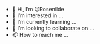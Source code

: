 - 👋 Hi, I’m @Rosenilde
- 👀 I’m interested in ...
- 🌱 I’m currently learning ...
- 💞️ I’m looking to collaborate on ...
- 📫 How to reach me ...

<!---
Rosenilde/Rosenilde is a ✨ special ✨ repository because its `README.md` (this file) appears on your GitHub profile.
You can click the Preview link to take a look at your changes.
--->
